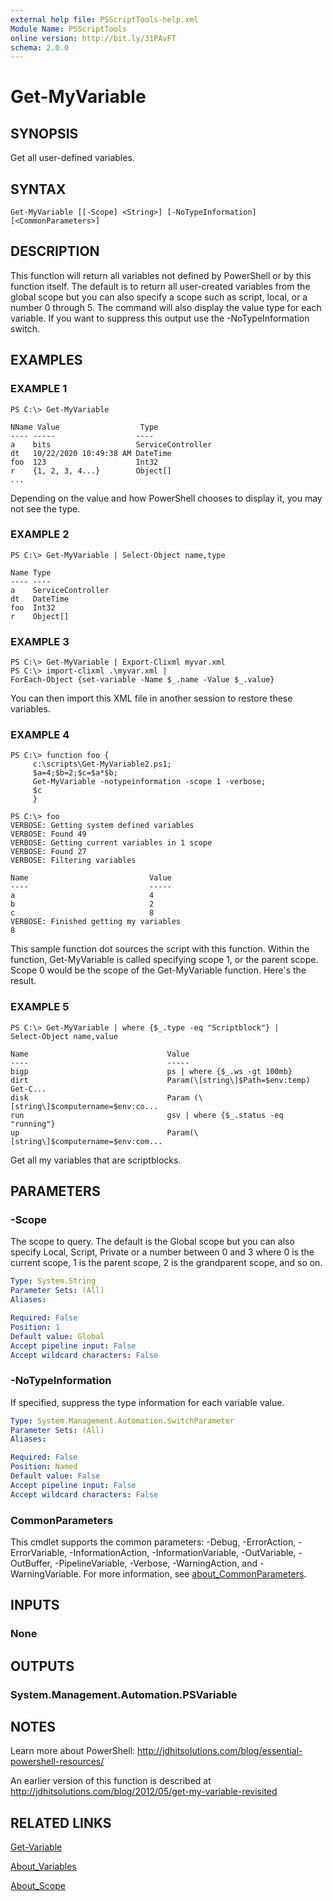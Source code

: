 ```yaml
---
external help file: PSScriptTools-help.xml
Module Name: PSScriptTools
online version: http://bit.ly/31PAvFT
schema: 2.0.0
---
```


# Get-MyVariable

## SYNOPSIS
Get all user-defined variables.

## SYNTAX

```
Get-MyVariable [[-Scope] <String>] [-NoTypeInformation] [<CommonParameters>]
```

## DESCRIPTION
This function will return all variables not defined by PowerShell or by this function itself.
The default is to return all user-created variables from the global scope but you can also specify a scope such as script, local, or a number 0 through 5.
The command will also display the value type for each variable.
If you want to suppress this output use the -NoTypeInformation switch.

## EXAMPLES

### EXAMPLE 1
```
PS C:\> Get-MyVariable

NName Value                  Type
---- -----                  ----
a    bits                   ServiceController
dt   10/22/2020 10:49:38 AM DateTime
foo  123                    Int32
r    {1, 2, 3, 4...}        Object[]
...
```

Depending on the value and how PowerShell chooses to display it, you may not see the type.

### EXAMPLE 2
```
PS C:\> Get-MyVariable | Select-Object name,type

Name Type
---- ----
a    ServiceController
dt   DateTime
foo  Int32
r    Object[]
```

### EXAMPLE 3
```
PS C:\> Get-MyVariable | Export-Clixml myvar.xml
PS C:\> import-clixml .\myvar.xml |
ForEach-Object {set-variable -Name $_.name -Value $_.value}
```

You can then import this XML file in another session to restore these variables.

### EXAMPLE 4
```
PS C:\> function foo {
     c:\scripts\Get-MyVariable2.ps1;
     $a=4;$b=2;$c=$a*$b;
     Get-MyVariable -notypeinformation -scope 1 -verbose;
     $c
     }

PS C:\> foo
VERBOSE: Getting system defined variables
VERBOSE: Found 49
VERBOSE: Getting current variables in 1 scope
VERBOSE: Found 27
VERBOSE: Filtering variables

Name                           Value
----                           -----
a                              4
b                              2
c                              8
VERBOSE: Finished getting my variables
8
```

This sample function dot sources the script with this function.
Within the function, Get-MyVariable is called specifying scope 1, or the parent scope.
Scope 0 would be the scope of the Get-MyVariable function.
Here's the result.

### EXAMPLE 5
```
PS C:\> Get-MyVariable | where {$_.type -eq "Scriptblock"} |
Select-Object name,value

Name                               Value
----                               -----
bigp                               ps | where {$_.ws -gt 100mb}
dirt                               Param(\[string\]$Path=$env:temp) Get-C...
disk                               Param (\[string\]$computername=$env:co...
run                                gsv | where {$_.status -eq "running"}
up                                 Param(\[string\]$computername=$env:com...
```

Get all my variables that are scriptblocks.

## PARAMETERS

### -Scope
The scope to query.
The default is the Global scope but you can also specify Local, Script, Private or a number between 0 and 3 where 0 is the current scope, 1 is the parent scope, 2 is the grandparent scope, and so on.

```yaml
Type: System.String
Parameter Sets: (All)
Aliases:

Required: False
Position: 1
Default value: Global
Accept pipeline input: False
Accept wildcard characters: False
```

### -NoTypeInformation
If specified, suppress the type information for each variable value.

```yaml
Type: System.Management.Automation.SwitchParameter
Parameter Sets: (All)
Aliases:

Required: False
Position: Named
Default value: False
Accept pipeline input: False
Accept wildcard characters: False
```

### CommonParameters
This cmdlet supports the common parameters: -Debug, -ErrorAction, -ErrorVariable, -InformationAction, -InformationVariable, -OutVariable, -OutBuffer, -PipelineVariable, -Verbose, -WarningAction, and -WarningVariable. For more information, see [about_CommonParameters](http://go.microsoft.com/fwlink/?LinkID=113216).

## INPUTS

### None
## OUTPUTS

### System.Management.Automation.PSVariable
## NOTES
Learn more about PowerShell: http://jdhitsolutions.com/blog/essential-powershell-resources/

An earlier version of this function is described at http://jdhitsolutions.com/blog/2012/05/get-my-variable-revisited

## RELATED LINKS

[Get-Variable]()

[About_Variables]()

[About_Scope]()

